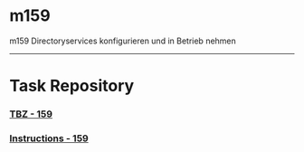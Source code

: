 # m159
m159 Directoryservices konfigurieren und in Betrieb nehmen

---

# Task Repository

### [TBZ - 159](https://gitlab.com/ch-tbz-it/Stud/m159/)

### [Instructions - 159](https://gitlab.com/ch-tbz-it/Stud/m159/-/blob/main/01_Instruktionen/Instruktionen-M159.md?ref_type=heads)
